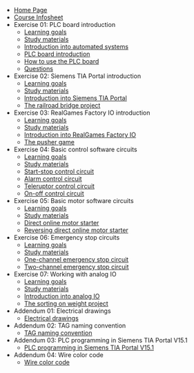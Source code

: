 * [Home Page](README.md)
* [Course Infosheet](course-infosheet.md)
* Exercise 01: PLC board introduction
  * [Learning goals](Ex01/Subchapter01.md)
  * [Study materials](Ex01/Subchapter02.md)
  * [Introduction into automated systems](Ex01/Subchapter03.md)
  * [PLC board introduction](Ex01/Subchapter04.md)
  * [How to use the PLC board](Ex01/Subchapter05.md)
  * [Questions](Ex01/Subchapter06.md)
* Exercise 02: Siemens TIA Portal introduction
  * [Learning goals](Ex02/Subchapter01.md)
  * [Study materials](Ex02/Subchapter02.md)
  * [Introduction into Siemens TIA Portal](Ex02/Subchapter03.md)
  * [The railroad bridge project](Ex02/Subchapter04.md)
* Exercise 03: RealGames Factory IO introduction
  * [Learning goals](Ex03/Subchapter01.md)
  * [Study materials](Ex03/Subchapter02.md)
  * [Introduction into RealGames Factory IO](Ex03/Subchapter03.md)
  * [The pusher game](Ex03/Subchapter04.md)
* Exercise 04: Basic control software circuits
  * [Learning goals](Ex04/Subchapter01.md)
  * [Study materials](Ex04/Subchapter02.md)
  * [Start-stop control circuit](Ex04/Subchapter03.md)
  * [Alarm control circuit](Ex04/Subchapter04.md)
  * [Teleruptor control circuit](Ex04/Subchapter05.md)
  * [On-off control circuit](Ex04/Subchapter06.md)
* Exercise 05: Basic motor software circuits
  * [Learning goals](Ex05/Subchapter01.md)
  * [Study materials](Ex05/Subchapter02.md)
  * [Direct online motor starter](Ex05/Subchapter03.md)
  * [Reversing direct online motor starter](Ex05/Subchapter04.md)
* Exercise 06: Emergency stop circuits
  * [Learning goals](Ex06/Subchapter01.md)
  * [Study materials](Ex06/Subchapter02.md)
  * [One-channel emergency stop circuit](Ex06/Subchapter03.md)
  * [Two-channel emergency stop circuit](Ex06/Subchapter04.md)
* Exercise 07: Working with analog IO
  * [Learning goals](Ex07/Subchapter01.md)
  * [Study materials](Ex07/Subchapter02.md)
  * [Introduction into analog IO](Ex07/Subchapter03.md)
  * [The sorting on weight project](Ex07/Subchapter04.md)
* Addendum 01: Electrical drawings
  * [Electrical drawings](Ad01/Subchapter01.md)
* Addendum 02: TAG naming convention
  * [TAG naming convention](Ad02/Subchapter01.md)
* Addendum 03: PLC programming in Siemens TIA Portal V15.1
  * [PLC programming in Siemens TIA Portal V15.1](Ad03/Subchapter01.md)
* Addendum 04: Wire color code
  * [Wire color code](Ad04/Subchapter01.md)
